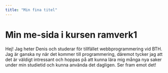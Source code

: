 ```yaml
---
title: "Min fina titel"
---
```

Min me-sida i kursen ramverk1
=========================

Hej! Jag heter Denis och studerar för tillfället webbprogrammering vid BTH. Jag är ganska ny när det kommer till programmering, däremot tycker jag att det är väldigt intressant och hoppas på att kunna lära mig många nya saker under min studietid och kunna använda det dagligen. Ser fram emot det!

